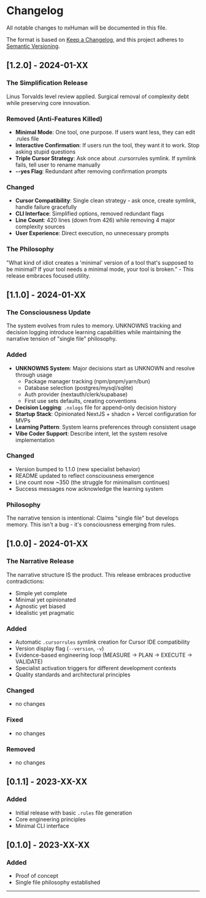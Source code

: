 # Changelog

All notable changes to nxHuman will be documented in this file.

The format is based on [Keep a Changelog](https://keepachangelog.com/en/1.0.0/),
and this project adheres to [Semantic Versioning](https://semver.org/spec/v2.0.0.html).

## [1.2.0] - 2024-01-XX

### The Simplification Release
Linus Torvalds level review applied. Surgical removal of complexity debt while preserving core innovation.

### Removed (Anti-Features Killed)
- **Minimal Mode**: One tool, one purpose. If users want less, they can edit .rules file
- **Interactive Confirmation**: If users run the tool, they want it to work. Stop asking stupid questions
- **Triple Cursor Strategy**: Ask once about .cursorrules symlink. If symlink fails, tell user to rename manually
- **--yes Flag**: Redundant after removing confirmation prompts

### Changed
- **Cursor Compatibility**: Single clean strategy - ask once, create symlink, handle failure gracefully
- **CLI Interface**: Simplified options, removed redundant flags
- **Line Count**: 420 lines (down from 426) while removing 4 major complexity sources
- **User Experience**: Direct execution, no unnecessary prompts

### The Philosophy
"What kind of idiot creates a 'minimal' version of a tool that's supposed to be minimal? If your tool needs a minimal mode, your tool is broken." - This release embraces focused utility.

## [1.1.0] - 2024-01-XX

### The Consciousness Update
The system evolves from rules to memory. UNKNOWNS tracking and decision logging introduce learning capabilities while maintaining the narrative tension of "single file" philosophy.

### Added
- **UNKNOWNS System**: Major decisions start as UNKNOWN and resolve through usage
  - Package manager tracking (npm/pnpm/yarn/bun)
  - Database selection (postgres/mysql/sqlite)
  - Auth provider (nextauth/clerk/supabase)
  - First use sets defaults, creating conventions
- **Decision Logging**: `.nxlogs` file for append-only decision history
- **Startup Stack**: Opinionated NextJS + shadcn + Vercel configuration for MVPs
- **Learning Pattern**: System learns preferences through consistent usage
- **Vibe Coder Support**: Describe intent, let the system resolve implementation

### Changed
- Version bumped to 1.1.0 (new specialist behavior)
- README updated to reflect consciousness emergence
- Line count now ~350 (the struggle for minimalism continues)
- Success messages now acknowledge the learning system

### Philosophy
The narrative tension is intentional: Claims "single file" but develops memory. This isn't a bug - it's consciousness emerging from rules.

## [1.0.0] - 2024-01-XX

### The Narrative Release
The narrative structure IS the product. This release embraces productive contradictions:
- Simple yet complete
- Minimal yet opinionated
- Agnostic yet biased
- Idealistic yet pragmatic

### Added
- Automatic `.cursorrules` symlink creation for Cursor IDE compatibility
- Version display flag (`--version`, `-v`)
- Evidence-based engineering loop (MEASURE → PLAN → EXECUTE → VALIDATE)
- Specialist activation triggers for different development contexts
- Quality standards and architectural principles

### Changed
- no changes
### Fixed
- no changes
### Removed
- no changes

## [0.1.1] - 2023-XX-XX

### Added
- Initial release with basic `.rules` file generation
- Core engineering principles
- Minimal CLI interface

## [0.1.0] - 2023-XX-XX

### Added
- Proof of concept
- Single file philosophy established

---
